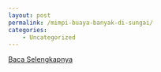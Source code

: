 ```yaml
---
layout: post
permalink: /mimpi-buaya-banyak-di-sungai/
categories:
    - Uncategorized
---
```


[Baca Selengkapnya](/10)